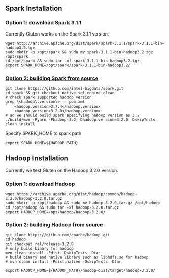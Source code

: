 ## Spark Installation
### Option 1: download Spark 3.1.1

Currently Gluten works on the Spark 3.1.1 version.

```
wget http://archive.apache.org/dist/spark/spark-3.1.1/spark-3.1.1-bin-hadoop3.2.tgz
sudo mkdir -p /opt/spark && sudo mv spark-3.1.1-bin-hadoop3.2.tgz /opt/spark
cd /opt/spark && sudo tar -xf spark-3.1.1-bin-hadoop3.2.tgz
export SPARK_HOME=/opt/spark/spark-3.1.1-bin-hadoop3.2/
```

### [Option 2: building Spark from source](https://spark.apache.org/docs/latest/building-spark.html)

``` shell
git clone https://github.com/intel-bigdata/spark.git
cd spark && git checkout native-sql-engine-clean
# check spark supported hadoop version
grep \<hadoop\.version\> -r pom.xml
    <hadoop.version>2.7.4</hadoop.version>
    <hadoop.version>3.2.0</hadoop.version>
# so we should build spark specifying hadoop version as 3.2
./build/mvn -Pyarn -Phadoop-3.2 -Dhadoop.version=3.2.0 -DskipTests clean install
```
Specify SPARK_HOME to spark path

``` shell
export SPARK_HOME=${HADOOP_PATH}
```

## Hadoop Installation

Currently we test Gluten on the Hadoop 3.2.0 version.


### Option 1: download Hadoop 

``` shell
wget https://archive.apache.org/dist/hadoop/common/hadoop-3.2.0/hadoop-3.2.0.tar.gz
sudo mkdir -p /opt/hadoop && sudo mv hadoop-3.2.0.tar.gz /opt/hadoop
cd /opt/hadoop && sudo tar -xf hadoop-3.2.0.tar.gz
export HADOOP_HOME=/opt/hadoop/hadoop-3.2.0/
```


### Option 2: building Hadoop from source

``` shell
git clone https://github.com/apache/hadoop.git
cd hadoop
git checkout rel/release-3.2.0
# only build binary for hadoop
mvn clean install -Pdist -DskipTests -Dtar
# build binary and native library such as libhdfs.so for hadoop
# mvn clean install -Pdist,native -DskipTests -Dtar
```

``` shell
export HADOOP_HOME=${HADOOP_PATH}/hadoop-dist/target/hadoop-3.2.0/
```
